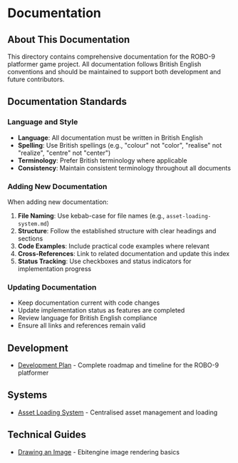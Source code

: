 # Documentation

## About This Documentation

This directory contains comprehensive documentation for the ROBO-9 platformer game project. All documentation follows British English conventions and should be maintained to support both development and future contributors.

## Documentation Standards

### Language and Style
- **Language**: All documentation must be written in British English
- **Spelling**: Use British spellings (e.g., "colour" not "color", "realise" not "realize", "centre" not "center")
- **Terminology**: Prefer British terminology where applicable
- **Consistency**: Maintain consistent terminology throughout all documents

### Adding New Documentation
When adding new documentation:

1. **File Naming**: Use kebab-case for file names (e.g., `asset-loading-system.md`)
2. **Structure**: Follow the established structure with clear headings and sections
3. **Code Examples**: Include practical code examples where relevant
4. **Cross-References**: Link to related documentation and update this index
5. **Status Tracking**: Use checkboxes and status indicators for implementation progress

### Updating Documentation
- Keep documentation current with code changes
- Update implementation status as features are completed
- Review language for British English compliance
- Ensure all links and references remain valid

## Development

* [Development Plan](development-plan.md) - Complete roadmap and timeline for the ROBO-9 platformer

## Systems

* [Asset Loading System](asset-loading-system.md) - Centralised asset management and loading

## Technical Guides

* [Drawing an Image](draw-image.md) - Ebitengine image rendering basics
